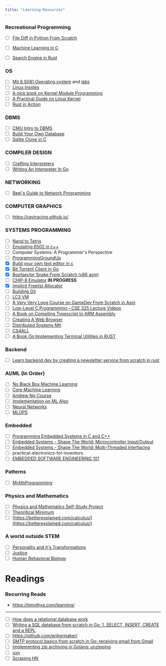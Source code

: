 ```yaml
---
title: "Learning-Resources"
---
```


### Recreational Programming
- [ ] [File Diff in Python From Scratch](https://www.youtube.com/watch?v=tm60fuF5v54)
- [ ] [Machine Learning in C](https://www.youtube.com/watch?v=PGSba51aRYU)
- [ ] [Search Engine in Rust](https://www.youtube.com/playlist?list=PLpM-Dvs8t0VZXC-91PpIp-eAt0WF5SKEv)


### OS
- [ ] [Mit 6.S081 Operating system](https://www.youtube.com/playlist?list=PLTsf9UeqkReZHXWY9yJvTwLJWYYPcKEqK) and [labs](https://pdos.csail.mit.edu/6.S081/2021/labs/)
- [ ] [Linux Insides](https://0xax.gitbooks.io/linux-insides/content/)
- [ ] [A nice book on Kernel Module Programming](https://sysprog21.github.io/lkmpg/)
- [ ] [A Practical Guide on Linux Kernel](https://linux-kernel-labs.github.io/refs/heads/master/lectures/intro.html)
- [ ] [Rust in Action](https://www.manning.com/books/rust-in-action)

### DBMS
- [ ] [CMU Intro to DBMS](https://www.youtube.com/playlist?list=PLSE8ODhjZXjaKScG3l0nuOiDTTqpfnWFf)
- [ ] [Build Your Own Database](https://build-your-own.org/database/)
- [ ] [Sqlite Clone in C](https://cstack.github.io/db_tutorial/)

### COMPILER DESIGN
- [ ] [Crafting Interpreters](http://www.craftinginterpreters.com/contents.html)
- [ ] [Writing An Interpreter In Go](https://interpreterbook.com/)

### NETWORKING
- [ ] [Beej's Guide to Network Programming](https://beej.us/guide/bgnet/html/)

### COMPUTER GRAPHICS
- [ ] https://raytracing.github.io/

### SYSTEMS PROGRAMMING
- [ ] [Nand to Tetris](https://store.steampowered.com/app/1444480/Turing_Complete/)
- [ ] [Emulating 6502 in c++](https://www.youtube.com/watch?v=qJgsuQoy9bc&list=PLLwK93hM93Z13TRzPx9JqTIn33feefl37)
- [ ] Computer Systems: A Programmer's Perspective 
- [ ] [ProgrammingGroundUp](http://nongnu.askapache.com/pgubook/ProgrammingGroundUp-1-0-booksize.pdf)
- [x] [Build your own text editor in c](https://viewsourcecode.org/snaptoken/kilo/)
- [x] [Bit Torrent Client in Go](https://blog.jse.li/posts/torrent/)
- [x] [Bootsector Snake From Scratch (x86 asm)](https://www.youtube.com/watch?v=wQfOYeZDKWk&t=158s)
- [ ] [CHIP-8 Emulator](https://www.youtube.com/watch?v=YvZ3LGaNiS0&list=PLT7NbkyNWaqbyBMzdySdqjnfUFxt8rnU_) **IN PROGRESS**
- [x] [Implicit Freelist Allocator](https://web.stanford.edu/class/archive/cs/cs107/cs107.1186/assign7/)
- [ ] [Building Git](https://shop.jcoglan.com/building-git/)
- [ ] [LC3 VM](https://www.andreinc.net/2021/12/01/writing-a-simple-vm-in-less-than-125-lines-of-c)
- [ ] [A Very Very Long Course on GameDev From Scratch in Asm](https://handmadehero.org/)
- [ ] [Low-Level C Programming – CSE 325 Lecture Videos](https://www.youtube.com/playlist?list=PL3GWPKM6L17H0RyU2o7p9gCnepjSTaHia)
- [ ] [A Book on Compiling Typescript to ARM Assembly](https://keleshev.com/compiling-to-assembly-from-scratch/)
- [ ] [Creating A Web Browser](https://browser.engineering/)
- [ ] [Distributed Systems Mit](https://www.youtube.com/watch?v=cQP8WApzIQQ)
- [ ] [CS4ALL](https://cksystemsteaching.github.io/CS4All/)
- [ ] [A Book On Implementing Terminal Utilities in RUST](https://www.oreilly.com/library/view/command-line-rust/9781098109424/)

### Backend
- [ ] [Learn backend dev by creating a newsletter service from scratch in rust](https://www.zero2prod.com/index.html?country=India&discount_code=SEA60)

### AI/ML (In Order)
- [ ] [No Black Box Machine Learning](https://www.youtube.com/watch?v=vDDjtwQDw2k)
- [ ] [Core Machine Learning](https://www.youtube.com/watch?v=0g-XL0WV2xo)
- [ ] [Andrew Ng Course]( https://in.coursera.org/specializations/machine-learning-introduction)
- [ ] [Implementation on ML Algo](https://youtube.com/playlist?list=PLcWfeUsAys2k_xub3mHks85sBHZvg24Jd)
- [ ] [Neural Networks](https://karpathy.ai/zero-to-hero.html)
- [ ] [MLOPS]( https://in.coursera.org/specializations/machine-learning-engineering-for-production-mlops)

### Embedded
- [ ] [Programming Embedded Systems in C and C++](https://barrgroup.com/embedded-systems/books/programming-embedded-systems)
- [ ] [Embedded Systems - Shape The World: Microcontroller Input/Output](https://www.edx.org/course/embedded-systems-shape-the-world-microcontroller-i)
- [ ] [Embedded Systems - Shape The World: Multi-Threaded Interfacing](https://www.edx.org/course/embedded-systems-shape-the-world-multi-threaded-in)
- [ ] practical-electronics-for-inventors
- [ ] [EMBEDDED SOFTWARE ENGINEERING 101](https://embedded.fm/blog/ese101)

### Patterns
- [ ] [Mr4thProgramming](https://www.youtube.com/@Mr4thProgramming/playlists)

### Physics and Mathematics
- [ ] [Physics and Mathematics Self-Study Project](https://www.diegovera.org/projects)
- [ ] [Theoritical Minimum](https://theoreticalminimum.com/courses)
- [ ] [https://betterexplained.com/calculus/](https://betterexplained.com/calculus/)

### A world outside STEM
- [ ] [Personality and it's Transformations](https://www.youtube.com/playlist?list=PL22J3VaeABQBlN8DUor7SKWCwSghcqlY5)
- [ ] [Justice](https://www.youtube.com/playlist?list=PL30C13C91CFFEFEA6)
- [ ] [Human Behavioral Biology](https://www.youtube.com/playlist?list=PL848F2368C90DDC3D)

# Readings


### Recurring Reads
- https://timothya.com/learning/

---
- [ ] [How does a relational database work](http://coding-geek.com/how-databases-work/ "How does a relational database work")
- [ ] [Writing a SQL database from scratch in Go: 1. SELECT, INSERT, CREATE and a REPL](https://notes.eatonphil.com/database-basics.html)
- [ ] https://github.com/erikgrinaker/
- [ ] [SMTP protocol basics from scratch in Go: receiving email from Gmail](https://notes.eatonphil.com/handling-email-from-gmail-smtp-protocol-basics.html)
- [ ] [Implementing zip archiving in Golang: unzipping](https://notes.eatonphil.com/implementing-zip-in-go-unzipping.html)
- [ ] [uxn](https://wiki.xxiivv.com/site/uxn.html)
- [ ] [Scraping HN](https://github.com/ClickHouse/ClickHouse/issues/29693)
